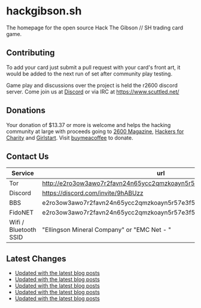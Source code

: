 # hackgibson.sh
The homepage for the open source Hack The Gibson // SH trading card game.


## Contributing

To add your card just submit a pull request with your card's front art, it would be added to the next run of set after community play testing.

Game play and discussions over the project is held the r2600 discord server. Come join us at [Discord](https://discord.com/invite/9hABUzz) or via IRC at https://www.scuttled.net/


## Donations

Your donation of $13.37 or more is welcome and helps the hacking community at large with proceeds going to [2600 Magazine](https://2600.com/), [Hackers for Charity](https://hackersforcharity.org) and [Girlstart](https://girlstart.org).  Visit [buymeacoffee](https://www.buymeacoffee.com/hackgibson.sh) to donate.


## Contact Us

Service | url
-|-
Tor | http://e2ro3ow3awo7r2favn24n65ycc2qmzkoayn5r57e3f56nvjwdcgg32ad.onion
Discord | https://discord.com/invite/9hABUzz
BBS | e2ro3ow3awo7r2favn24n65ycc2qmzkoayn5r57e3f56nvjwdcgg32ad.onion:23
FidoNET | e2ro3ow3awo7r2favn24n65ycc2qmzkoayn5r57e3f56nvjwdcgg32ad.onion:24554
Wifi / Bluetooth SSID | "Ellingson Mineral Company" or "EMC Net - <fidonet address>"

## Latest Changes
<!-- BLOG-POST-LIST:START -->
- [Updated with the latest blog posts](https://github.com/DFW2600/hackgibson.sh/commit/a303414814ca9651d04056e04d16d2bcd7110659)
- [Updated with the latest blog posts](https://github.com/DFW2600/hackgibson.sh/commit/d5f5f807dcbab67be88229dd1862b138404cf62d)
- [Updated with the latest blog posts](https://github.com/DFW2600/hackgibson.sh/commit/8d47421f3900e02efee8ff019e36da412b3040cc)
- [Updated with the latest blog posts](https://github.com/DFW2600/hackgibson.sh/commit/0ca3fc3f94c8e360a522162e2bc72105ddb51942)
- [Updated with the latest blog posts](https://github.com/DFW2600/hackgibson.sh/commit/f36db050e092f40ba256bb1e0c41e4f9e5b8c8e8)
<!-- BLOG-POST-LIST:END -->
